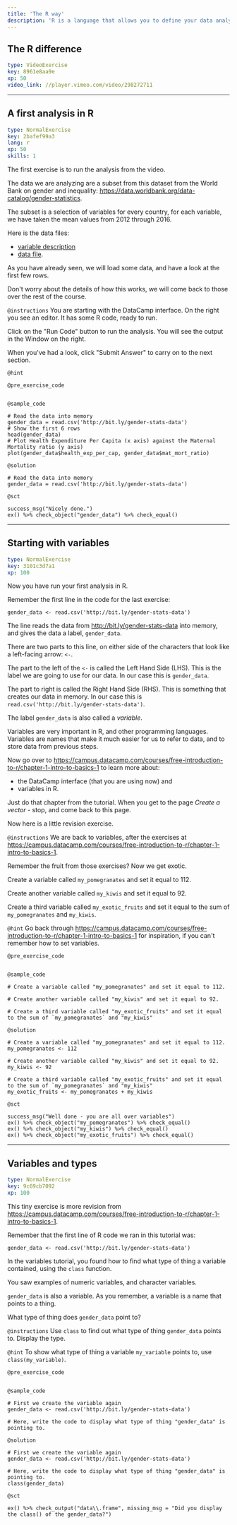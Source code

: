 ```yaml
---
title: 'The R way'
description: 'R is a language that allows you to define your data analysis in words.   It is a completely different to something like Excel, where you do much of your analysis by clicking on the graphical user interface. '
---
```


## The R difference

```yaml
type: VideoExercise
key: 8961e8aa9e
xp: 50
video_link: //player.vimeo.com/video/298272711
```

---

## A first analysis in R

```yaml
type: NormalExercise
key: 2bafef99a3
lang: r
xp: 50
skills: 1
```

The first exercise is to run the analysis from the video.

The data we are analyzing are a subset from this dataset from the World Bank
on gender and inequality:
<https://data.worldbank.org/data-catalog/gender-statistics>.

The subset is a selection of variables for every country, for each variable,
we have taken the mean values from 2012 through 2016.

Here is the data files:

* [variable description](http://bit.ly/gender-stats-variables)
* [data file](http://bit.ly/gender-stats-data).

As you have already seen, we will load some data, and have a look at the first few rows.

Don't worry about the details of how this works, we will come back to those over the rest of the course.

`@instructions`
You are starting with the DataCamp interface.  On the right you see an editor.  It has some R code, ready to run.

Click on the "Run Code" button to run the analysis.  You will see the output in the Window on the right.

When you've had a look, click "Submit Answer" to carry on to the next section.

`@hint`


`@pre_exercise_code`
```{r}

```

`@sample_code`
```{r}
# Read the data into memory
gender_data = read.csv('http://bit.ly/gender-stats-data')
# Show the first 6 rows
head(gender_data)
# Plot Health Expenditure Per Capita (x axis) against the Maternal Mortality ratio (y axis)
plot(gender_data$health_exp_per_cap, gender_data$mat_mort_ratio)
```

`@solution`
```{r}
# Read the data into memory
gender_data = read.csv('http://bit.ly/gender-stats-data')
```

`@sct`
```{r}
success_msg("Nicely done.")
ex() %>% check_object("gender_data") %>% check_equal()
```

---

## Starting with variables

```yaml
type: NormalExercise
key: 3101c3d7a1
xp: 100
```

Now you have run your first analysis in R.

Remember the first line in the code for the last exercise:

```
gender_data <- read.csv('http://bit.ly/gender-stats-data')
```

The line reads the data from <http://bit.ly/gender-stats-data> into memory, and gives the data a label, `gender_data`.

There are two parts to this line, on either side of the characters that look like a left-facing arrow: `<-`.

The part to the left of the `<-` is called the Left Hand Side (LHS).  This is the label we are going to use for our data.  In our case this is `gender_data`.

The part to right is called the Right Hand Side (RHS).  This is something that creates our data in memory. In our case this is `read.csv('http://bit.ly/gender-stats-data')`.

The label `gender_data` is also called a *variable*.

Variables are very important in R, and other programming languages.  Variables are names that make it much easier for us to refer to data, and to store data from previous steps.

Now go over to <https://campus.datacamp.com/courses/free-introduction-to-r/chapter-1-intro-to-basics-1> to learn more about:

* the DataCamp interface (that you are using now) and
* variables in R.

Just do that chapter from the tutorial.  When you get to the page *Create a vector* - stop, and come back to this page.

Now here is a little revision exercise.

`@instructions`
We are back to variables, after the exercises at <https://campus.datacamp.com/courses/free-introduction-to-r/chapter-1-intro-to-basics-1>.

Remember the fruit from those exercises?   Now we get exotic.

Create a variable called `my_pomegranates` and set it equal to 112.

Create another variable called `my_kiwis` and set it equal to 92.

Create a third variable called `my_exotic_fruits` and set it equal to the sum of `my_pomegranates` and `my_kiwis`.

`@hint`
Go back through <https://campus.datacamp.com/courses/free-introduction-to-r/chapter-1-intro-to-basics-1> for inspiration, if you can't remember how to set variables.

`@pre_exercise_code`
```{r}

```

`@sample_code`
```{r}
# Create a variable called "my_pomegranates" and set it equal to 112.

# Create another variable called "my_kiwis" and set it equal to 92.

# Create a third variable called "my_exotic_fruits" and set it equal to the sum of `my_pomegranates` and "my_kiwis"
```

`@solution`
```{r}
# Create a variable called "my_pomegranates" and set it equal to 112.
my_pomegranates <- 112

# Create another variable called "my_kiwis" and set it equal to 92.
my_kiwis <- 92

# Create a third variable called "my_exotic_fruits" and set it equal to the sum of `my_pomegranates` and "my_kiwis"
my_exotic_fruits <- my_pomegranates + my_kiwis
```

`@sct`
```{r}
success_msg("Well done - you are all over variables")
ex() %>% check_object("my_pomegranates") %>% check_equal()
ex() %>% check_object("my_kiwis") %>% check_equal()
ex() %>% check_object("my_exotic_fruits") %>% check_equal()
```

---

## Variables and types

```yaml
type: NormalExercise
key: 9c69cb7092
xp: 100
```

This tiny exercise is more revision from <https://campus.datacamp.com/courses/free-introduction-to-r/chapter-1-intro-to-basics-1>.

Remember that the first line of R code we ran in this tutorial was:

```
gender_data <- read.csv('http://bit.ly/gender-stats-data')
```

In the variables tutorial, you found how to find what type of thing a variable contained, using the `class` function.

You saw examples of numeric variables, and character variables.

`gender_data` is also a variable.  As you remember, a variable is a name that points to a thing.

What type of thing does `gender_data` point to?

`@instructions`
Use `class` to find out what type of thing `gender_data` points to.  Display the type.

`@hint`
To show what type of thing a variable `my_variable` points to, use `class(my_variable)`.

`@pre_exercise_code`
```{r}

```

`@sample_code`
```{r}
# First we create the variable again
gender_data <- read.csv('http://bit.ly/gender-stats-data')

# Here, write the code to display what type of thing "gender_data" is pointing to.
```

`@solution`
```{r}
# First we create the variable again
gender_data <- read.csv('http://bit.ly/gender-stats-data')

# Here, write the code to display what type of thing "gender_data" is pointing to.
class(gender_data)
```

`@sct`
```{r}
ex() %>% check_output("data\\.frame", missing_msg = "Did you display the class() of the gender_data?")
```
